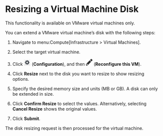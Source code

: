 # Resizing a Virtual Machine Disk

<div class="note">

This functionality is available on VMware virtual machines only.

</div>

You can extend a VMware virtual machine’s disk with the following steps:

1.  Navigate to menu:Compute\[Infrastructure \> Virtual Machines\].

2.  Select the target virtual machine.

3.  Click ![1847](/images/1847.png) (**Configuration**), and then
    ![1851](/images/1851.png) (**Reconfigure this VM**).

4.  Click **Resize** next to the disk you want to resize to show
    resizing options.

5.  Specify the desired memory size and units (MB or GB). A disk can
    only be extended in size.

6.  Click **Confirm Resize** to select the values. Alternatively,
    selecting **Cancel Resize** shows the original values.

7.  Click **Submit**.

The disk resizing request is then processed for the virtual machine.
